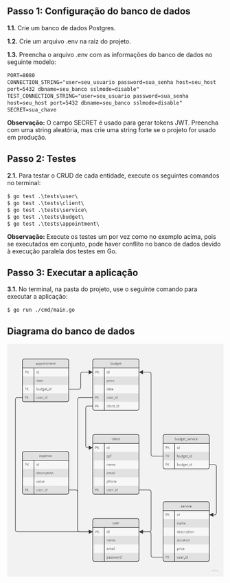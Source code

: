## Passo 1: Configuração do banco de dados

**1.1.** Crie um banco de dados Postgres.

**1.2.** Crie um arquivo .env na raiz do projeto.

**1.3.** Preencha o arquivo .env com as informações do banco de dados no seguinte modelo:

```
PORT=8080
CONNECTION_STRING="user=seu_usuario password=sua_senha host=seu_host port=5432 dbname=seu_banco sslmode=disable"
TEST_CONNECTION_STRING="user=seu_usuario password=sua_senha host=seu_host port=5432 dbname=seu_banco sslmode=disable"
SECRET=sua_chave
```

**Observação:** O campo SECRET é usado para gerar tokens JWT. Preencha com uma string aleatória, mas crie uma string forte se o projeto for usado em produção.

## Passo 2: Testes

**2.1.** Para testar o CRUD de cada entidade, execute os seguintes comandos no terminal:

```
$ go test .\tests\user\
$ go test .\tests\client\
$ go test .\tests\service\
$ go test .\tests\budget\
$ go test .\tests\appointment\
```

**Observação:** Execute os testes um por vez como no exemplo acima, pois se executados em conjunto, pode haver conflito no banco de dados devido à execução paralela dos testes em Go.

## Passo 3: Executar a aplicação

**3.1.** No terminal, na pasta do projeto, use o seguinte comando para executar a aplicação:

```
$ go run ./cmd/main.go
```

## Diagrama do banco de dados

![Database diagram.](./diagram.jpg)
